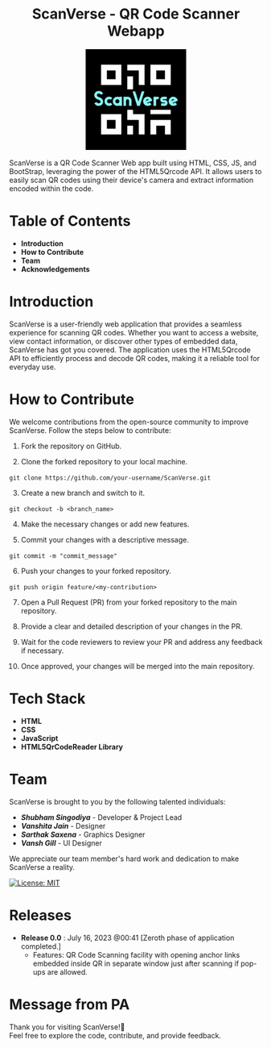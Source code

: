 <h1 align="center">ScanVerse - QR Code Scanner Webapp</h1> 

<div align="center"><img src="./images/logo.png" width="200px" height="200px"/></div>

<p>ScanVerse is a QR Code Scanner Web app built using HTML, CSS, JS, and BootStrap, leveraging the power of the HTML5Qrcode API. It allows users to easily scan QR codes using their device's camera and extract information encoded within the code.</p>

# Table of Contents
* **Introduction**
* **How to Contribute**
* **Team**
* **Acknowledgements**


# Introduction
ScanVerse is a user-friendly web application that provides a seamless experience for scanning QR codes. Whether you want to access a website, view contact information, or discover other types of embedded data, ScanVerse has got you covered. The application uses the HTML5Qrcode API to efficiently process and decode QR codes, making it a reliable tool for everyday use.

# How to Contribute
We welcome contributions from the open-source community to improve ScanVerse. Follow the steps below to contribute:

1. Fork the repository on GitHub.

1. Clone the forked repository to your local machine.

`git clone https://github.com/your-username/ScanVerse.git` </br>

3. Create a new branch and switch to it.

`git checkout -b <branch_name>` </br>

4. Make the necessary changes or add new features.

5. Commit your changes with a descriptive message.

`git commit -m "commit_message"` </br>

6. Push your changes to your forked repository.

`git push origin feature/<my-contribution>` </br>

7. Open a Pull Request (PR) from your forked repository to the main repository.

8. Provide a clear and detailed description of your changes in the PR.

9. Wait for the code reviewers to review your PR and address any feedback if necessary.

10. Once approved, your changes will be merged into the main repository.

# Tech Stack

* **HTML**
* **CSS** 
* **JavaScript**
* **HTML5QrCodeReader Library**

# Team
ScanVerse is brought to you by the following talented individuals:

* **_Shubham Singodiya_** - Developer & Project Lead
* **_Vanshita Jain_** - Designer
* **_Sarthak Saxena_** - Graphics Designer
* **_Vansh Gill_** - UI Designer

We appreciate our team member's hard work and dedication to make ScanVerse a reality.

[![License: MIT](https://img.shields.io/badge/License-MIT-yellow.svg)](https://opensource.org/licenses/MIT)

# Releases

* **Release 0.0** : July 16, 2023 @00:41 [Zeroth phase of application completed.]
  - Features: QR Code Scanning facility with opening anchor links embedded inside QR in separate window just after scanning if pop-ups are allowed.

<!--- Acknowledgements: We would like to thank all the contributors who have helped in the development of ScanVerse. I would greatly appreciate your support and contributions -->


# Message from PA
Thank you for visiting ScanVerse!💝
</br>Feel free to explore the code, contribute, and provide feedback.



